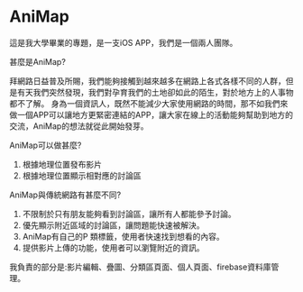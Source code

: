 # AniMap
這是我大學畢業的專題，是一支iOS APP，我們是一個兩人團隊。

甚麼是AniMap?

拜網路日益普及所賜，我們能夠接觸到越來越多在網路上各式各樣不同的人群，但是有天我們突然發現，我們對孕育我們的土地卻如此的陌生，對於地方上的人事物都不了解。
身為一個資訊人，既然不能減少大家使用網路的時間，那不如我們來做一個APP可以讓地方更緊密連結的APP，讓大家在線上的活動能夠幫助到地方的交流，AniMap的想法就從此開始發芽。

AniMap可以做甚麼?
1. 根據地理位置發布影片
2. 根據地理位置顯示相對應的討論區

AniMap與傳統網路有甚麼不同?
1. 不限制於只有朋友能夠看到討論區，讓所有人都能參予討論。
2. 優先顯示附近區域的討論區，讓問題能快速被解決。
3. AniMap有自己的P 類標籤，使用者快速找到想看的內容。
4. 提供影片上傳的功能，使用者可以瀏覽附近的資訊。

我負責的部分是:影片編輯、疊圖、分類區頁面、個人頁面、firebase資料庫管理。
